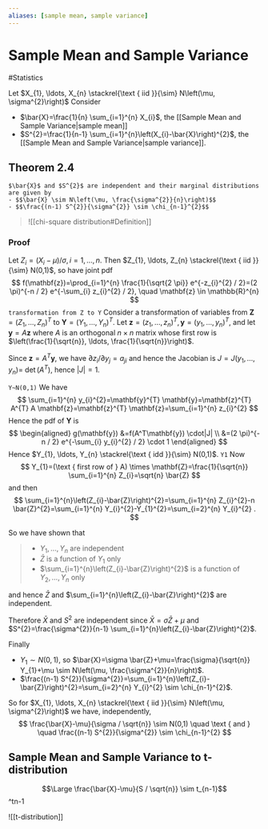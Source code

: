 ```yaml
---
aliases: [sample mean, sample variance]
---
```

# Sample Mean and Sample Variance
#Statistics 

Let $X_{1}, \ldots, X_{n} \stackrel{\text { iid }}{\sim} N\left(\mu, \sigma^{2}\right)$
Consider 
- $\bar{X}=\frac{1}{n} \sum_{i=1}^{n} X_{i}$, the [[Sample Mean and Sample Variance|sample mean]]
- $S^{2}=\frac{1}{n-1} \sum_{i=1}^{n}\left(X_{i}-\bar{X}\right)^{2}$, the [[Sample Mean and Sample Variance|sample variance]].

## Theorem 2.4
```ad-theorem
$\bar{X}$ and $S^{2}$ are independent and their marginal distributions are given by
- $$\bar{X} \sim N\left(\mu, \frac{\sigma^{2}}{n}\right)$$
- $$\frac{(n-1) S^{2}}{\sigma^{2}} \sim \chi_{n-1}^{2}$$
```

> ![[chi-square distribution#Definition]]

### Proof
Let $Z_{i}=\left(X_{i}-\mu\right) / \sigma, i=1, \ldots, n$. Then $Z_{1}, \ldots, Z_{n} \stackrel{\text { iid }}{\sim} N(0,1)$, so have joint pdf
$$
f(\mathbf{z})=\prod_{i=1}^{n} \frac{1}{\sqrt{2 \pi}} e^{-z_{i}^{2} / 2}=(2 \pi)^{-n / 2} e^{-\sum_{i} z_{i}^{2} / 2}, \quad \mathbf{z} \in \mathbb{R}^{n}
$$
`transformation from Z to Y`
Consider a transformation of variables from $\mathbf{Z}=\left(Z_{1}, \ldots, Z_{n}\right)^{T}$ to $\mathbf{Y}=\left(Y_{1}, \ldots, Y_{n}\right)^{T}$. Let $\mathbf{z}=\left(z_{1}, \ldots, z_{n}\right)^{T}, \mathbf{y}=\left(y_{1}, \ldots, y_{n}\right)^{T}$, and let $\mathbf{y}=A \mathbf{z}$ where $A$ is an orthogonal $n \times n$ matrix whose first row is $\left(\frac{1}{\sqrt{n}}, \ldots, \frac{1}{\sqrt{n}}\right)$.

Since $\mathbf{z}=A^{T} \mathbf{y}$, we have $\partial z_{i} / \partial y_{j}=a_{j i}$ and hence the Jacobian is $J=J\left(y_{1}, \ldots, y_{n}\right)=$ $\operatorname{det}\left(A^{T}\right)$, hence $|J|=1$.

`Y~N(0,1)`
We have
$$
\sum_{i=1}^{n} y_{i}^{2}=\mathbf{y}^{T} \mathbf{y}=\mathbf{z}^{T} A^{T} A \mathbf{z}=\mathbf{z}^{T} \mathbf{z}=\sum_{i=1}^{n} z_{i}^{2}
$$
Hence the pdf of $\mathbf{Y}$ is
$$
\begin{aligned}
g(\mathbf{y}) &=f(A^T\mathbf{y}) \cdot|J| \\
&=(2 \pi)^{-n / 2} e^{-\sum_{i} y_{i}^{2} / 2} \cdot 1
\end{aligned}
$$
Hence $Y_{1}, \ldots, Y_{n} \stackrel{\text { idd }}{\sim} N(0,1)$.
`Y1`
Now
$$
Y_{1}=(\text { first row of } A) \times \mathbf{Z}=\frac{1}{\sqrt{n}} \sum_{i=1}^{n} Z_{i}=\sqrt{n} \bar{Z}
$$
and then
$$
\sum_{i=1}^{n}\left(Z_{i}-\bar{Z}\right)^{2}=\sum_{i=1}^{n} Z_{i}^{2}-n \bar{Z}^{2}=\sum_{i=1}^{n} Y_{i}^{2}-Y_{1}^{2}=\sum_{i=2}^{n} Y_{i}^{2} .
$$
>
So we have shown that
>- $Y_{1}, \ldots, Y_{n}$ are independent
 >- $\bar{Z}$ is a function of $Y_{1}$ only
 >-  $\sum_{i=1}^{n}\left(Z_{i}-\bar{Z}\right)^{2}$ is a function of $Y_{2}, \ldots, Y_{n}$ only

and hence $\bar{Z}$ and $\sum_{i=1}^{n}\left(Z_{i}-\bar{Z}\right)^{2}$ are independent.

Therefore $\bar{X}$ and $S^{2}$ are independent since $\bar{X}=\sigma \bar{Z}+\mu$ and $S^{2}=\frac{\sigma^{2}}{n-1} \sum_{i=1}^{n}\left(Z_{i}-\bar{Z}\right)^{2}$.

Finally 
- $Y_{1} \sim N(0,1)$, so $\bar{X}=\sigma \bar{Z}+\mu=\frac{\sigma}{\sqrt{n}} Y_{1}+\mu \sim N\left(\mu, \frac{\sigma^{2}}{n}\right)$.
- $\frac{(n-1) S^{2}}{\sigma^{2}}=\sum_{i=1}^{n}\left(Z_{i}-\bar{Z}\right)^{2}=\sum_{i=2}^{n} Y_{i}^{2} \sim \chi_{n-1}^{2}$.

So for $X_{1}, \ldots, X_{n} \stackrel{\text { iid }}{\sim} N\left(\mu, \sigma^{2}\right)$ we have, independently,
$$
\frac{\bar{X}-\mu}{\sigma / \sqrt{n}} \sim N(0,1) \quad \text { and } \quad \frac{(n-1) S^{2}}{\sigma^{2}} \sim \chi_{n-1}^{2}
$$

## Sample Mean and Sample Variance to t-distribution
$$\Large \frac{\bar{X}-\mu}{S / \sqrt{n}} \sim t_{n-1}$$
^tn-1

![[t-distribution]]
